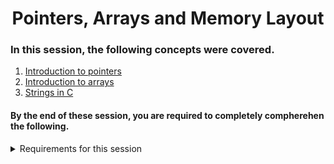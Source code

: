 <h1 align="center">Pointers, Arrays and Memory Layout</h1>

### In this session, the following concepts were covered.

1. [Introduction to pointers](https://byjus.com/gate/pointers-in-c/)
2. [Introduction to arrays](https://www.tutorialspoint.com/cprogramming/c_arrays.htm)
3. [Strings in C](https://www.tutorialspoint.com/cprogramming/c_strings.htm)

#### By the end of these session, you are required to completely compherehen the following.

<details>
<summary>Requirements for this session</summary>
<ul>
<li>What are pointers and how to use them</li>
<li>What are arrays and how to use them</li>
<li>What are the differences between pointers and arrays</li>
<li>How to use strings and how to manipulate them</li>
<li>Scope of variables</li>

</ul>
</details>